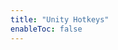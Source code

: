```yaml
---
title: "Unity Hotkeys"
enableToc: false
---
```

<style>code { color: #FFFFFF; background: #242C37; }
table { margin-left: auto; margin-right: auto; }
p {text-align: center;}
</style>